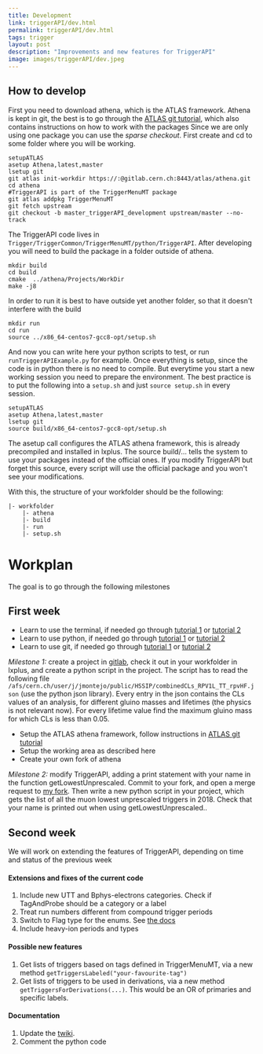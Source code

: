 ```yaml
---
title: Development
link: triggerAPI/dev.html
permalink: triggerAPI/dev.html
tags: trigger
layout: post
description: "Improvements and new features for TriggerAPI"
image: images/triggerAPI/dev.jpeg
---
```


## How to develop

First you need to download athena, which is the ATLAS framework. Athena is kept in git, the best is to go through the [ATLAS git tutorial](https://atlassoftwaredocs.web.cern.ch/gittutorial/), which also contains instructions on how to work with the packages
Since we are only using one package you can use the _sparse checkout_. 
First create and cd to some folder where you will be working.

```
setupATLAS
asetup Athena,latest,master
lsetup git
git atlas init-workdir https://:@gitlab.cern.ch:8443/atlas/athena.git
cd athena
#TriggerAPI is part of the TriggerMenuMT package
git atlas addpkg TriggerMenuMT
git fetch upstream
git checkout -b master_triggerAPI_development upstream/master --no-track
```

The TriggerAPI code lives in `Trigger/TriggerCommon/TriggerMenuMT/python/TriggerAPI`. After developing you will need to build the package in a folder outside of athena.

```
mkdir build
cd build
cmake  ../athena/Projects/WorkDir
make -j8
```

In order to run it is best to have outside yet another folder, so that it doesn't interfere with the build

```
mkdir run
cd run
source ../x86_64-centos7-gcc8-opt/setup.sh
```

And now you can write here your python scripts to test, or run `runTriggerAPIExample.py` for example. Once everything is setup, since the code is in python there is no need to compile. But everytime you start a new working session you need to prepare the environment. The best practice is to put the following into a `setup.sh` and just `source setup.sh` in every session.
```
setupATLAS
asetup Athena,latest,master
lsetup git
source build/x86_64-centos7-gcc8-opt/setup.sh
```

The asetup call configures the ATLAS athena framework, this is already precompiled and installed in lxplus. The source build/... tells the system to use your packages instead of the official ones. If you modify TriggerAPI but forget this source, every script will use the official package and you won't see your modifications.

With this, the structure of your workfolder should be the following:
```
|- workfolder
    |- athena
    |- build
    |- run
    |- setup.sh
```


# Workplan

The goal is to go through the following milestones

## First week

- Learn to use the terminal, if needed go through [tutorial 1](https://www.freecodecamp.org/news/linux-command-line-bash-tutorial/) or [tutorial 2](https://ryanstutorials.net/linuxtutorial/commandline.php)
- Learn to use python, if needed go through [tutorial 1](https://www.learnpython.org) or [tutorial 2](https://realpython.com/python-first-steps/)
- Learn to use git, if needed go through [tutorial 1](https://www.freecodecamp.org/news/learn-git-and-version-control-in-an-hour/) or [tutorial 2](https://towardsdatascience.com/version-control-with-git-get-started-in-less-than-15-minutes-696b4ce7ce92)

*Milestone 1:* create a project in [gitlab](https://gitlab.cern.ch/), check it out in your workfolder in lxplus, and create a python script in the project. The script has to read the following file `/afs/cern.ch/user/j/jmontejo/public/HSSIP/combinedCLs_RPV1L_TT_rpvHF.json` (use the python json library). Every entry in the json contains the CLs values of an analysis, for different gluino masses and lifetimes (the physics is not relevant now). For every lifetime value find the maximum gluino mass for which CLs is less than 0.05.

- Setup the ATLAS athena framework, follow instructions in [ATLAS git tutorial](https://atlassoftwaredocs.web.cern.ch/gittutorial/)
- Setup the working area as described here
- Create your own fork of athena

*Milestone 2:* modify TriggerAPI, adding a print statement with your name in the function getLowestUnprescaled. Commit to your fork, and open a merge request to [my fork](https://gitlab.cern.ch/jmontejo/athena). Then write a new python script in your project, which gets the list of all the muon lowest unprescaled triggers in 2018. Check that your name is printed out when using getLowestUnprescaled..

## Second week

We will work on extending the features of TriggerAPI, depending on time and status of the previous week

#### Extensions and fixes of the current code

1. Include new UTT and Bphys-electrons categories. Check if TagAndProbe should be a category or a label
2. Treat run numbers different from compound trigger periods
3. Switch to Flag type for the enums. See [the docs](https://docs.python.org/3/library/enum.html)
4. Include heavy-ion periods and types

#### Possible new features

1. Get lists of triggers based on tags defined in TriggerMenuMT, via a new method `getTriggersLabeled("your-favourite-tag")`
2. Get lists of triggers to be used in derivations, via a new method `getTriggersForDerivations(...)`. This would be an OR of primaries and specific labels.


#### Documentation

1. Update the [twiki](https://twiki.cern.ch/twiki/bin/view/Atlas/TriggerAPI).
2. Comment the python code

